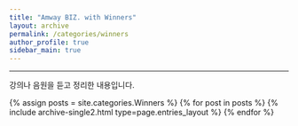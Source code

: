 ```yaml
---
title: "Amway BIZ. with Winners"
layout: archive
permalink: /categories/winners
author_profile: true
sidebar_main: true
---
```


<!-- 공백이 포함되어 있는 카테고리 이름의 경우 site.categories['a b c'] 이런식으로! -->

***


강의나 음원을 듣고 정리한 내용입니다.
<!-- <br> [🌜 강의 들으러 가기 Click](https://www.inflearn.com/course/unity-2#)
{: .notice--warning} -->


{% assign posts = site.categories.Winners %}
{% for post in posts %} {% include archive-single2.html type=page.entries_layout %} {% endfor %}

